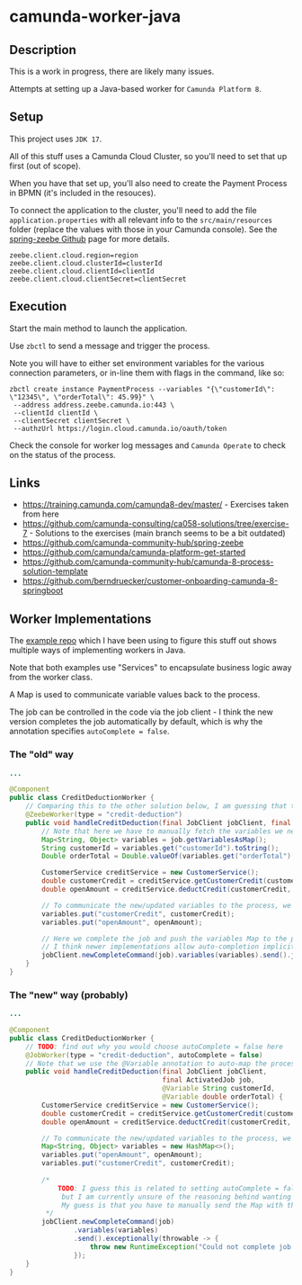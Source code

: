 # camunda-worker-java

## Description

This is a work in progress, there are likely many issues.

Attempts at setting up a Java-based worker for `Camunda Platform 8`.

## Setup

This project uses `JDK 17`.

All of this stuff uses a Camunda Cloud Cluster, so you'll need to set that up first (out of scope).

When you have that set up, you'll also need to create the Payment Process in BPMN (it's included in the resouces).

To connect the application to the cluster, you'll need to add the file `application.properties` with all relevant info
to the `src/main/resources` folder (replace the values with those in your Camunda console).
See the [spring-zeebe Github](https://github.com/camunda-community-hub/spring-zeebe) page for more details.

```properties
zeebe.client.cloud.region=region
zeebe.client.cloud.clusterId=clusterId
zeebe.client.cloud.clientId=clientId
zeebe.client.cloud.clientSecret=clientSecret
```

## Execution

Start the main method to launch the application.

Use `zbctl` to send a message and trigger the process.

Note you will have to either set environment variables for the various connection parameters, or in-line them with flags
in the command, like so:

```
zbctl create instance PaymentProcess --variables "{\"customerId\": \"12345\", \"orderTotal\": 45.99}" \
 --address address.zeebe.camunda.io:443 \
 --clientId clientId \
 --clientSecret clientSecret \
 --authzUrl https://login.cloud.camunda.io/oauth/token
```

Check the console for worker log messages and `Camunda Operate` to check on the status of the process.

## Links

- https://training.camunda.com/camunda8-dev/master/ - Exercises taken from here
- https://github.com/camunda-consulting/ca058-solutions/tree/exercise-7 - Solutions to the exercises (main branch seems
  to be a bit outdated)
- https://github.com/camunda-community-hub/spring-zeebe
- https://github.com/camunda/camunda-platform-get-started
- https://github.com/camunda-community-hub/camunda-8-process-solution-template
- https://github.com/berndruecker/customer-onboarding-camunda-8-springboot

## Worker Implementations

The [example repo](https://github.com/camunda-consulting/ca058-solutions) which I have been using to figure this stuff
out shows multiple ways of implementing workers in Java.

Note that both examples use "Services" to encapsulate business logic away from the worker class.

A Map is used to communicate variable values back to the process.

The job can be controlled in the code via the job client - I think the new version completes the job automatically by
default, which is why the annotation specifies `autoComplete = false`.

### The "old" way

```java
...

@Component
public class CreditDeductionWorker {
    // Comparing this to the other solution below, I am guessing that there was no auto-completion of jobs
    @ZeebeWorker(type = "credit-deduction")
    public void handleCreditDeduction(final JobClient jobClient, final ActivatedJob job) {
        // Note that here we have to manually fetch the variables we need
        Map<String, Object> variables = job.getVariablesAsMap();
        String customerId = variables.get("customerId").toString();
        Double orderTotal = Double.valueOf(variables.get("orderTotal").toString());

        CustomerService creditService = new CustomerService();
        double customerCredit = creditService.getCustomerCredit(customerId);
        double openAmount = creditService.deductCredit(customerCredit, orderTotal);

        // To communicate the new/updated variables to the process, we need to put them into the Map
        variables.put("customerCredit", customerCredit);
        variables.put("openAmount", openAmount);

        // Here we complete the job and push the variables Map to the process via the job client
        // I think newer implementations allow auto-completion implicitly, but don't quote me on that...
        jobClient.newCompleteCommand(job).variables(variables).send().join();
    }
}
```

### The "new" way (probably)

```java
...

@Component
public class CreditDeductionWorker {
    // TODO: find out why you would choose autoComplete = false here
    @JobWorker(type = "credit-deduction", autoComplete = false)
    // Note that we use the @Variable annotation to auto-map the process variables to the method parameters
    public void handleCreditDeduction(final JobClient jobClient,
                                      final ActivatedJob job,
                                      @Variable String customerId,
                                      @Variable double orderTotal) {
        CustomerService creditService = new CustomerService();
        double customerCredit = creditService.getCustomerCredit(customerId);
        double openAmount = creditService.deductCredit(customerCredit, orderTotal);

        // To communicate the new/updated variables to the process, we need to put them into the Map
        Map<String, Object> variables = new HashMap<>();
        variables.put("openAmount", openAmount);
        variables.put("customerCredit", customerCredit);
    
        /*
            TODO: I guess this is related to setting autoComplete = false in @JobWorker,
             but I am currently unsure of the reasoning behind wanting a manual job completion...
             My guess is that you have to manually send the Map with the variables?
         */
        jobClient.newCompleteCommand(job)
                .variables(variables)
                .send().exceptionally(throwable -> {
                    throw new RuntimeException("Could not complete job " + job, throwable);
                });
    }
}
```

